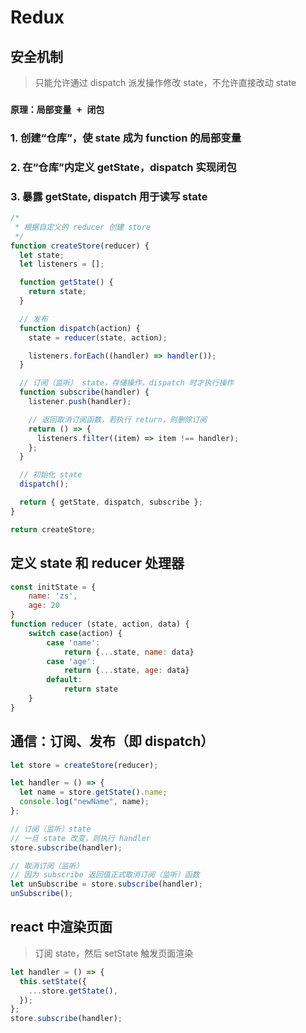 # Redux

## 安全机制

> 只能允许通过 dispatch 派发操作修改 state，不允许直接改动 state

### `原理：局部变量 + 闭包`

### 1. 创建“仓库”，使 state 成为 function 的局部变量

### 2. 在“仓库”内定义 getState，dispatch 实现闭包

### 3. 暴露 getState, dispatch 用于读写 state

```js
/*
 * 根据自定义的 reducer 创建 store
 */
function createStore(reducer) {
  let state;
  let listeners = [];

  function getState() {
    return state;
  }

  // 发布
  function dispatch(action) {
    state = reducer(state, action);

    listeners.forEach((handler) => handler());
  }

  // 订阅（监听） state，存储操作，dispatch 时才执行操作
  function subscribe(handler) {
    listener.push(handler);

    // 返回取消订阅函数，若执行 return，则删除订阅
    return () => {
      listeners.filter((item) => item !== handler);
    };
  }

  // 初始化 state
  dispatch();

  return { getState, dispatch, subscribe };
}

return createStore;
```

## 定义 state 和 reducer 处理器

```js
const initState = {
    name: 'zs',
    age: 20
}
function reducer (state, action, data) {
    switch case(action) {
        case 'name':
            return {...state, name: data}
        case 'age':
            return {...state, age: data}
        default:
            return state
    }
}
```

## 通信：订阅、发布（即 dispatch）

```js
let store = createStore(reducer);

let handler = () => {
  let name = store.getState().name;
  console.log("newName", name);
};

// 订阅（监听）state
// 一旦 state 改变，则执行 handler
store.subscribe(handler);

// 取消订阅（监听）
// 因为 subscribe 返回值正式取消订阅（监听）函数
let unSubscribe = store.subscribe(handler);
unSubscribe();
```

## react 中渲染页面

> 订阅 state，然后 setState 触发页面渲染

```jsx
let handler = () => {
  this.setState({
    ...store.getState(),
  });
};
store.subscribe(handler);
```
